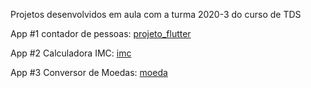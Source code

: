 Projetos desenvolvidos em aula com a turma 2020-3 do curso de TDS

App #1 contador de pessoas: [projeto_flutter](projeto_flutter)

App #2 Calculadora IMC: [imc](imc)

App #3 Conversor de Moedas: [moeda](moeda)